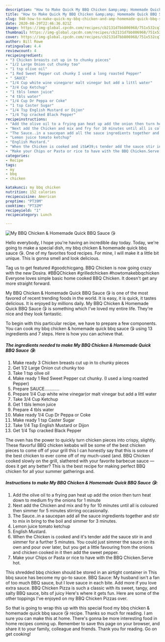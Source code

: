 ```yaml
---
description: "How to Make Quick My BBQ Chicken &amp;amp; Homemade Quick BBQ Sauce 😘"
title: "How to Make Quick My BBQ Chicken &amp;amp; Homemade Quick BBQ Sauce 😘"
slug: 940-how-to-make-quick-my-bbq-chicken-and-amp-homemade-quick-bbq-sauce
date: 2020-08-29T22:46:36.821Z
image: https://img-global.cpcdn.com/recipes/cb2131d7bb806968/751x532cq70/my-bbq-chicken-homemade-quick-bbq-sauce-😘-recipe-main-photo.jpg
thumbnail: https://img-global.cpcdn.com/recipes/cb2131d7bb806968/751x532cq70/my-bbq-chicken-homemade-quick-bbq-sauce-😘-recipe-main-photo.jpg
cover: https://img-global.cpcdn.com/recipes/cb2131d7bb806968/751x532cq70/my-bbq-chicken-homemade-quick-bbq-sauce-😘-recipe-main-photo.jpg
author: Bill Rowe
ratingvalue: 4.4
reviewcount: 4
recipeingredient:
- "3 Chicken breasts cut up in to chunky pieces"
- "1/2 Large Onion cut chunky too"
- "1 tsp olive oil"
- "1 Red Sweet Pepper cut chunky I used a long roasted Pepper"
- " SAUCE"
- "1/4 Cup white wine vinegaror malt vinegar but add a littl water"
- "3/4 Cup Ketchup"
- "1 tbls lemon juice"
- "4 tbls water"
- "1/4 Cup Dr Peppa or Coke"
- "1 tsp Caster Sugar"
- "1/4 Tsp English Mustard or Dijon"
- "1/4 Tsp cracked Black Pepper"
recipeinstructions:
- "Add the olive oil to a frying pan heat up add the onion then turn heat down to medium fry the onions for 1 minute"
- "Next add the Chicken and mix and fry for 10 minutes until all is coloured then simmer for 5 minutes stirring occasionally."
- "The Sauce..in a saucepan add all the sauce ingredients together and stir to mix in bring to the boil and simmer for 3 minutes."
- "Lemon juice tomato ketchup"
- "English Mustard."
- "When the Chicken is cooked and it&#39;s tender add the sauce stir in and simmer for a further 5 minutes. You could just simmer the sauce on its own and pour over later, but you get a little favouring from the onions and chicken cooked in it then add the sweet pepper."
- "Make your Chips or Pasta or rice to have with the BBQ Chicken.Serve hot."
categories:
- Recipe
tags:
- my
- bbq
- chicken

katakunci: my bbq chicken 
nutrition: 152 calories
recipecuisine: American
preptime: "PT39M"
cooktime: "PT32M"
recipeyield: "1"
recipecategory: Lunch

---
```



![My BBQ Chicken &amp; Homemade Quick BBQ Sauce 😘](https://img-global.cpcdn.com/recipes/cb2131d7bb806968/751x532cq70/my-bbq-chicken-homemade-quick-bbq-sauce-😘-recipe-main-photo.jpg)

Hello everybody, I hope you're having an incredible day today. Today, we're going to make a special dish, my bbq chicken &amp; homemade quick bbq sauce 😘. One of my favorites food recipes. For mine, I will make it a little bit unique. This is gonna smell and look delicious.

Tag us to get featured #goodchicgang. BBQ Chicken is now going crazy with the new Dosira. #BBQChicken #grilledchicken #howtomakebbqchicken Everyone loves simple basic home cooked BBQ Chicken. It doesn&#39;t get any more straight forward.

My BBQ Chicken &amp; Homemade Quick BBQ Sauce 😘 is one of the most favored of recent trending foods in the world. It is easy, it is quick, it tastes delicious. It is enjoyed by millions daily. My BBQ Chicken &amp; Homemade Quick BBQ Sauce 😘 is something which I've loved my entire life. They're nice and they look fantastic.


To begin with this particular recipe, we have to prepare a few components. You can cook my bbq chicken &amp; homemade quick bbq sauce 😘 using 13 ingredients and 7 steps. Here is how you can achieve that.

<!--inarticleads1-->

##### The ingredients needed to make My BBQ Chicken &amp; Homemade Quick BBQ Sauce 😘:

1. Make ready 3 Chicken breasts cut up in to chunky pieces
1. Get 1/2 Large Onion cut chunky too
1. Take 1 tsp olive oil
1. Make ready 1 Red Sweet Pepper cut chunky. (I used a long roasted Pepper)
1. Prepare  SAUCE............
1. Prepare 1/4 Cup white wine vinegar(or malt vinegar but add a littl water
1. Take 3/4 Cup Ketchup
1. Get 1 tbls lemon juice
1. Prepare 4 tbls water
1. Make ready 1/4 Cup Dr Peppa or Coke
1. Make ready 1 tsp Caster Sugar
1. Take 1/4 Tsp English Mustard or Dijon
1. Get 1/4 Tsp cracked Black Pepper


The oven has the power to quickly turn chicken pieces into crispy, slightly. These flavorful BBQ chicken kebabs will be some of the best chicken pieces to come off of your grill this I can honestly say that this is some of the best chicken to ever come off of my much-used (and. BBQ Chicken cooked slowly on the grill, slathered with your favorite barbecue sauce — does it get any better? This is the best recipe for making perfect BBQ chicken for all your summer gatherings and. 

<!--inarticleads2-->

##### Instructions to make My BBQ Chicken &amp; Homemade Quick BBQ Sauce 😘:

1. Add the olive oil to a frying pan heat up add the onion then turn heat down to medium fry the onions for 1 minute
1. Next add the Chicken and mix and fry for 10 minutes until all is coloured then simmer for 5 minutes stirring occasionally.
1. The Sauce..in a saucepan add all the sauce ingredients together and stir to mix in bring to the boil and simmer for 3 minutes.
1. Lemon juice tomato ketchup
1. English Mustard.
1. When the Chicken is cooked and it&#39;s tender add the sauce stir in and simmer for a further 5 minutes. You could just simmer the sauce on its own and pour over later, but you get a little favouring from the onions and chicken cooked in it then add the sweet pepper.
1. Make your Chips or Pasta or rice to have with the BBQ Chicken.Serve hot.


This shredded bbq chicken should be stored in an airtight container in This bbq sauce has become my go-to sauce. BBQ Sauce: My husband isn&#39;t a fan of too much BBQ sauce, but I love sauce in each bite. Add more if you love extra sauce. BBQ Chicken Pizza is such a classic with its sweet, tangy, and salty BBQ sauce, bits of juicy Here&#39;s where it gets fun. Here are some of the other toppings I&#39;ve enjoyed on my BBQ Chicken Pizzas over. 

So that is going to wrap this up with this special food my bbq chicken &amp; homemade quick bbq sauce 😘 recipe. Thanks so much for reading. I am sure you can make this at home. There's gonna be more interesting food in home recipes coming up. Remember to save this page on your browser, and share it to your family, colleague and friends. Thank you for reading. Go on get cooking!
